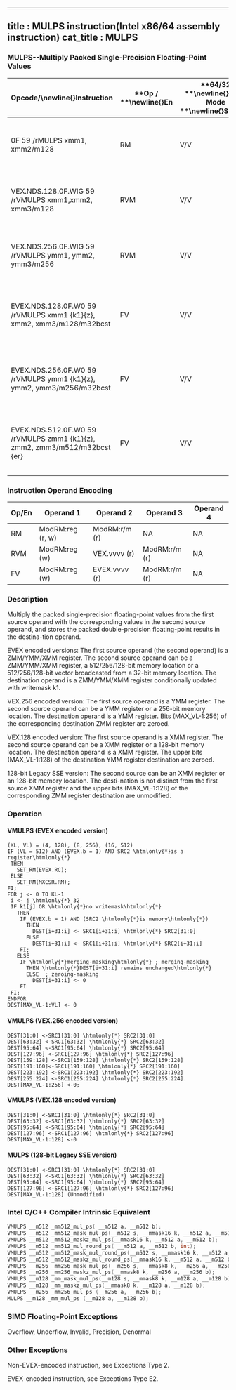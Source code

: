 ----------------------------
title : MULPS instruction(Intel x86/64 assembly instruction)
cat_title : MULPS
----------------------------
### MULPS--Multiply Packed Single-Precision Floating-Point Values


|**Opcode/**\newline{}**Instruction**|**Op / **\newline{}**En**|**64/32 **\newline{}**bit Mode **\newline{}**Support**|**CPUID **\newline{}**Feature **\newline{}**Flag**|**Description**|
|------------------------------------|-------------------------|------------------------------------------------------|--------------------------------------------------|---------------|
|0F 59 /rMULPS xmm1, xmm2/m128|RM|V/V|SSE|Multiply packed single-precision floating-point values in xmm2/m128 with xmm1 and store result in xmm1.|
|VEX.NDS.128.0F.WIG 59 /rVMULPS xmm1,xmm2, xmm3/m128|RVM|V/V|AVX|Multiply packed single-precision floating-point values in xmm3/m128 with xmm2 and store result in xmm1.|
|VEX.NDS.256.0F.WIG 59 /rVMULPS ymm1, ymm2, ymm3/m256|RVM|V/V|AVX|Multiply packed single-precision floating-point values in ymm3/m256 with ymm2 and store result in ymm1.|
|EVEX.NDS.128.0F.W0 59 /rVMULPS xmm1 {k1}{z}, xmm2, xmm3/m128/m32bcst|FV|V/V|AVX512VLAVX512F|Multiply packed single-precision floating-point values from xmm3/m128/m32bcst to xmm2 and store result in xmm1.|
|EVEX.NDS.256.0F.W0 59 /rVMULPS ymm1 {k1}{z}, ymm2, ymm3/m256/m32bcst|FV|V/V|AVX512VLAVX512F|Multiply packed single-precision floating-point values from ymm3/m256/m32bcst to ymm2 and store result in ymm1.|
|EVEX.NDS.512.0F.W0 59 /rVMULPS zmm1 {k1}{z}, zmm2, zmm3/m512/m32bcst {er}|FV|V/V|AVX512F|Multiply packed single-precision floating-point values in zmm3/m512/m32bcst with zmm2 and store result in zmm1.|
### Instruction Operand Encoding


|Op/En|Operand 1|Operand 2|Operand 3|Operand 4|
|-----|---------|---------|---------|---------|
|RM|ModRM:reg (r, w)|ModRM:r/m (r)|NA|NA|
|RVM|ModRM:reg (w)|VEX.vvvv (r)|ModRM:r/m (r)|NA|
|FV|ModRM:reg (w)|EVEX.vvvv (r)|ModRM:r/m (r)|NA|
### Description


Multiply the packed single-precision floating-point values from the first source operand with the corresponding values in the second source operand, and stores the packed double-precision floating-point results in the destina-tion operand.

EVEX encoded versions: The first source operand (the second operand) is a ZMM/YMM/XMM register. The second source operand can be a ZMM/YMM/XMM register, a 512/256/128-bit memory location or a 512/256/128-bit vector broadcasted from a 32-bit memory location. The destination operand is a ZMM/YMM/XMM register conditionally updated with writemask k1.

VEX.256 encoded version: The first source operand is a YMM register. The second source operand can be a YMM register or a 256-bit memory location. The destination operand is a YMM register. Bits (MAX_VL-1:256) of the corresponding destination ZMM register are zeroed.

VEX.128 encoded version: The first source operand is a XMM register. The second source operand can be a XMM register or a 128-bit memory location. The destination operand is a XMM register. The upper bits (MAX_VL-1:128) of the destination YMM register destination are zeroed.

128-bit Legacy SSE version: The second source can be an XMM register or an 128-bit memory location. The desti-nation is not distinct from the first source XMM register and the upper bits (MAX_VL-1:128) of the corresponding ZMM register destination are unmodified.


### Operation
#### VMULPS (EVEX encoded version)
```info-verb
(KL, VL) = (4, 128), (8, 256), (16, 512)
IF (VL = 512) AND (EVEX.b = 1) AND SRC2 \htmlonly{*}is a register\htmlonly{*}
 THEN
   SET_RM(EVEX.RC);
 ELSE 
   SET_RM(MXCSR.RM);
FI;
FOR j  <- 0 TO KL-1
 i  <- j \htmlonly{*} 32
 IF k1[j] OR \htmlonly{*}no writemask\htmlonly{*}
   THEN 
    IF (EVEX.b = 1) AND (SRC2 \htmlonly{*}is memory\htmlonly{*})
      THEN
        DEST[i+31:i]  <- SRC1[i+31:i] \htmlonly{*} SRC2[31:0]
      ELSE 
        DEST[i+31:i]  <- SRC1[i+31:i] \htmlonly{*} SRC2[i+31:i]
    FI;
   ELSE 
    IF \htmlonly{*}merging-masking\htmlonly{*} ; merging-masking
      THEN \htmlonly{*}DEST[i+31:i] remains unchanged\htmlonly{*}
      ELSE  ; zeroing-masking
        DEST[i+31:i] <-  0
    FI
 FI;
ENDFOR
DEST[MAX_VL-1:VL]  <- 0
```
#### VMULPS (VEX.256 encoded version)
```info-verb
DEST[31:0]  <-SRC1[31:0] \htmlonly{*} SRC2[31:0]
DEST[63:32] <- SRC1[63:32] \htmlonly{*} SRC2[63:32]
DEST[95:64]  <-SRC1[95:64] \htmlonly{*} SRC2[95:64]
DEST[127:96]  <-SRC1[127:96] \htmlonly{*} SRC2[127:96]
DEST[159:128]  <-SRC1[159:128] \htmlonly{*} SRC2[159:128]
DEST[191:160] <-SRC1[191:160] \htmlonly{*} SRC2[191:160]
DEST[223:192] <- SRC1[223:192] \htmlonly{*} SRC2[223:192]
DEST[255:224] <- SRC1[255:224] \htmlonly{*} SRC2[255:224].
DEST[MAX_VL-1:256] <- 0;
```
#### VMULPS (VEX.128 encoded version)
```info-verb
DEST[31:0]  <-SRC1[31:0] \htmlonly{*} SRC2[31:0]
DEST[63:32]  <-SRC1[63:32] \htmlonly{*} SRC2[63:32]
DEST[95:64] <- SRC1[95:64] \htmlonly{*} SRC2[95:64]
DEST[127:96]  <-SRC1[127:96] \htmlonly{*} SRC2[127:96]
DEST[MAX_VL-1:128]  <-0
```
#### MULPS (128-bit Legacy SSE version)
```info-verb
DEST[31:0] <- SRC1[31:0] \htmlonly{*} SRC2[31:0]
DEST[63:32] <- SRC1[63:32] \htmlonly{*} SRC2[63:32]
DEST[95:64] <- SRC1[95:64] \htmlonly{*} SRC2[95:64]
DEST[127:96]  <-SRC1[127:96] \htmlonly{*} SRC2[127:96]
DEST[MAX_VL-1:128] (Unmodified)
```

### Intel C/C++ Compiler Intrinsic Equivalent

```cpp
VMULPS __m512 _mm512_mul_ps( __m512 a, __m512 b);
VMULPS __m512 _mm512_mask_mul_ps(__m512 s, __mmask16 k, __m512 a, __m512 b);
VMULPS __m512 _mm512_maskz_mul_ps(__mmask16 k, __m512 a, __m512 b);
VMULPS __m512 _mm512_mul_round_ps( __m512 a, __m512 b, int);
VMULPS __m512 _mm512_mask_mul_round_ps(__m512 s, __mmask16 k, __m512 a, __m512 b, int);
VMULPS __m512 _mm512_maskz_mul_round_ps(__mmask16 k, __m512 a, __m512 b, int);
VMULPS __m256 _mm256_mask_mul_ps(__m256 s, __mmask8 k, __m256 a, __m256 b);
VMULPS __m256 _mm256_maskz_mul_ps(__mmask8 k, __m256 a, __m256 b);
VMULPS __m128 _mm_mask_mul_ps(__m128 s, __mmask8 k, __m128 a, __m128 b);
VMULPS __m128 _mm_maskz_mul_ps(__mmask8 k, __m128 a, __m128 b);
VMULPS __m256 _mm256_mul_ps (__m256 a, __m256 b);
MULPS __m128 _mm_mul_ps (__m128 a, __m128 b);
```
### SIMD Floating-Point Exceptions


Overflow, Underflow, Invalid, Precision, Denormal

### Other Exceptions


Non-EVEX-encoded instruction, see Exceptions Type 2.

EVEX-encoded instruction, see Exceptions Type E2.


